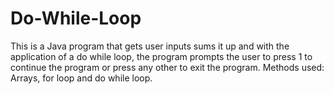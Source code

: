 # Do-While-Loop
This is a Java program that gets user inputs sums it up and with the application of a do while loop, the program prompts the user to press 1 to continue the program or press any other to exit the program.
Methods used: Arrays, for loop and do while loop.
